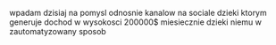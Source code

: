 wpadam dzisiaj na pomysl odnosnie kanalow na sociale dzieki ktorym generuje dochod w wysokosci 200000$ miesiecznie dzieki niemu w zautomatyzowany sposob 
